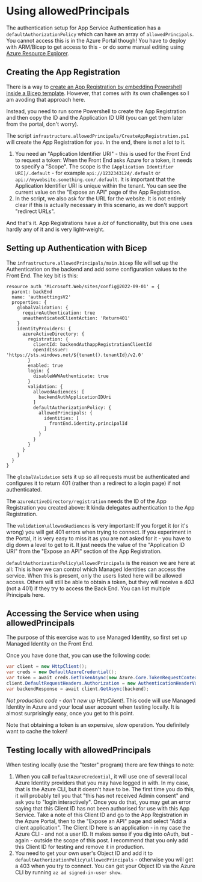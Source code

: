 # Using allowedPrincipals

The authentication setup for App Service Authentication has a `defaultAuthorizationPolicy` which can have an array of `allowedPrincipals`. You cannot access this is in the Azure Portal though! You have to deploy with ARM/Bicep to get access to this - or do some manual editing using [Azure Resource Explorer](https://resources.azure.com/).

## Creating the App Registration
There is a way to [create an App Registration by embedding Powershell inside a Bicep template](https://reginbald.medium.com/creating-app-registration-with-arm-bicep-b1d48a287abb). However, that comes with its own challenges so I am avoding that approach here.

Instead, you need to run some Powershell to create the App Registration and then copy the ID and the Application ID URI (you can get them later from the portal, don't worry).

The script `infrastructure.allowedPrincipals/CreateAppRegistration.ps1` will create the App Registration for you.
In the end, there is not a lot to it.

1. You need an "Application Identifier URI" - this is used for the Front End to request a token: When the Front End asks Azure for a token, it needs to specify a "Scope". The scope is the `[Application Identifier URI]/.default` - for example `api://1232343124/.default` or `api://mywebsite.something.com/.default`. It is important that the Application Identifier URI is unique within the tenant. You can see the current value on the "Expose an API" page of the App Registration.  
2. In the script, we also ask for the URL for the website. It is not entirely clear if this is actually necessary in this scenario, as we don't support "redirect URLs". 

And that's it. App Registrations have a *lot* of functionality, but this one uses hardly any of it and is very light-weight.

## Setting up Authentication with Bicep
The `infrastructure.allowedPrincipals/main.bicep` file will set up the Authentication on the backend and add some configuration values to the Front End. The key bit is this:

```bicep
resource auth 'Microsoft.Web/sites/config@2022-09-01' = {
  parent: backEnd
  name: 'authsettingsV2'
  properties: {
    globalValidation: {
      requireAuthentication: true
      unauthenticatedClientAction: 'Return401'
    }
    identityProviders: {
      azureActiveDirectory: {
        registration: {
          clientId: backendAuthappRegistrationClientId
          openIdIssuer: 'https://sts.windows.net/${tenant().tenantId}/v2.0'
        }
        enabled: true
        login: {
          disableWWWAuthenticate: true
        }
        validation: {
          allowedAudiences: [
            backendAuthApplicationIDUri
          ]
          defaultAuthorizationPolicy: {
            allowedPrincipals: {
              identities: [
                frontEnd.identity.principalId
              ]
            }
          }
        }
      }
    }
  }
}

```

The `globalValidation` sets it up so all requests must be authenticated and configures it to return 401 (rather than a redirect to a login page) if not authenticated.

The `azureActiveDirectory/registration` needs the ID of the App Registration you created above: It kinda delegates authentication to the App Registration.

The `validation\allowedAudiences` is very important: If you forget it (or it's wrong) you will get 401 errors when trying to connect. If you experiment in the Portal, it is very easy to miss it as you are not asked for it - you have to dig down a level to get to it. It just needs the value of the "Application ID URI" from the "Expose an API" section of the App Registration.

`defaultAuthorizationPolicy\allowedPrincipals` is the reason we are here at all: This is how we can control which Managed Identities can access the service. When this is present, only the users listed here will be allowed access. Others will still be able to obtain a token, but they will receive a 40*3* (not a 401) if they try to access the Back End. You can list multiple Principals here. 


## Accessing the Service when using allowedPrincipals

The purpose of this exercise was to use Managed Identity, so first set up Managed Identity on the Front End. 

Once you have done that, you can use the following code:
```csharp
var client = new HttpClient();
var creds = new DefaultAzureCredential();
var token = await creds.GetTokenAsync(new Azure.Core.TokenRequestContext(new string[] { scope }));
client.DefaultRequestHeaders.Authorization = new AuthenticationHeaderValue("Bearer", token.Token);
var backendResponse = await client.GetAsync(backend);

```
*Not production code - don't new up HttpClient!*.
This code will use Managed Identity in Azure and your local user account when testing locally. 
It is almost surprisingly easy, once you get to this point.

Note that obtaining a token is an expensive, slow operation. You definitely want to cache the token! 

## Testing locally with allowedPrincipals

When testing locally (use the "tester" program) there are few things to note:
1. When you call `DefaultAzureCredential`, it will use one of several local Azure Identity providers that you may have logged in with. In my case, that is the Azure CLI, but it doesn't have to be. The first time you do this, it will probably tell you that "this has not received Admin consent" and ask you to "login interactively". Once you do that, you may get an error saying that this Client ID has not been authorised for use with this App Service. Take a note of this Client ID and go to the App Registration in the Azure Portal, then to the "Expose an API" page and select "Add a client application".
The Client ID here is an application - in my case the Azure CLI - and not a user ID. It makes sense if you dig into oAuth, but - again - outside the scope of this post. I recommend that you only add this Client ID for testing and remove it in production.
2. You need to get your own user's Object ID and add it to `defaultAuthorizationPolicy\allowedPrincipals` - otherwise you will get a 403 when you try to connect. You can get your Object ID via the Azure CLI by running `az ad signed-in-user show`.
